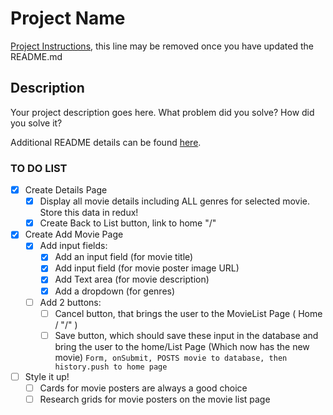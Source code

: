 # Project Name

[Project Instructions](./INSTRUCTIONS.md), this line may be removed once you have updated the README.md

## Description

Your project description goes here. What problem did you solve? How did you solve it?

Additional README details can be found [here](https://github.com/PrimeAcademy/readme-template/blob/master/README.md).

### TO DO LIST

- [x] Create Details Page
    - [x] Display all movie details including ALL genres for selected movie. Store this data in redux!
    - [x] Create Back to List button, link to home "/" 
- [x] Create Add Movie Page
    - [x] Add input fields:
        - [x] Add an input field (for movie title)
        - [x] Add input field (for movie poster image URL)
        - [x] Add Text area (for movie description)
        - [x] Add a dropdown (for genres)
    - [ ] Add 2 buttons:
        - [ ] Cancel button, that brings the user to the MovieList Page ( Home / "/" )
        - [ ] Save button, which should save these input in the database and bring the user to the home/List Page (Which now has the new movie)
            `Form, onSubmit, POSTS movie to database, then history.push to home page`
- [ ] Style it up!
    - [ ] Cards for movie posters are always a good choice
    - [ ] Research grids for movie posters on the movie list page